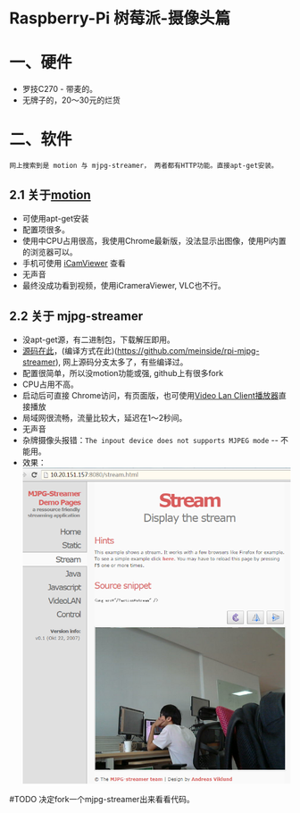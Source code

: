 Raspberry-Pi 树莓派-摄像头篇
============
# 一、硬件
 
 - 罗技C270 - 带麦的。
 - 无牌子的，20～30元的烂货
 
# 二、软件

    网上搜索到是 motion 与 mjpg-streamer， 两者都有HTTP功能。直接apt-get安装。

## 2.1 关于[motion](http://pingbin.com/2012/12/raspberry-pi-web-cam-server-motion/)
- 可使用apt-get安装
- 配置项很多。
- 使用中CPU占用很高，我使用Chrome最新版，没法显示出图像，使用Pi内置的浏览器可以。
- 手机可使用 [iCamViewer](https://itunes.apple.com/ca/app/icamviewer-cctv-camera-ip/id346469891?mt=8) 查看
- 无声音
- 最终没成功看到视频，使用iCrameraViewer, VLC也不行。

## 2.2 关于 mjpg-streamer
- 没apt-get源，有二进制包，下载解压即用。
- [源码在此](https://svn.code.sf.net/p/mjpg-streamer/code/mjpg-streamer/)，(编译方式在此)(https://github.com/meinside/rpi-mjpg-streamer),   网上源码分支太多了，有些编译过。
- 配置很简单，所以没motion功能或强, github上有很多fork
- CPU占用不高。
- 启动后可直接 Chrome访问，有页面版，也可使用[Video Lan Client播放器](http://www.videolan.org/vlc/index.html)直接播放
- 局域网很流畅，流量比较大，延迟在1～2秒间。
- 无声音
- 杂牌摄像头报错：`The inpout device does not supports MJPEG mode` -- 不能用。 
- 效果：
  ![mjpg-streamer](./mjpg-streamer.png)

#TODO 决定fork一个mjpg-streamer出来看看代码。
